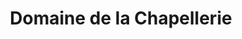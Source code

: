---
title: "Domaine de la Chapellerie"
url: /chemere/domaine-de-la-chapellerie/
shop: Spirituosen
---